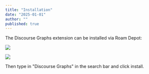 ```yaml
---
title: "Installation"
date: "2025-01-01"
author: ""
published: true
---
```


The Discourse Graphs extension can be installed via Roam Depot:

![](/docs/roam/roam-depot-settings.png)

![](/docs/roam/roam-depot-settings.png)

Then type in "Discourse Graphs" in the search bar and click install.
